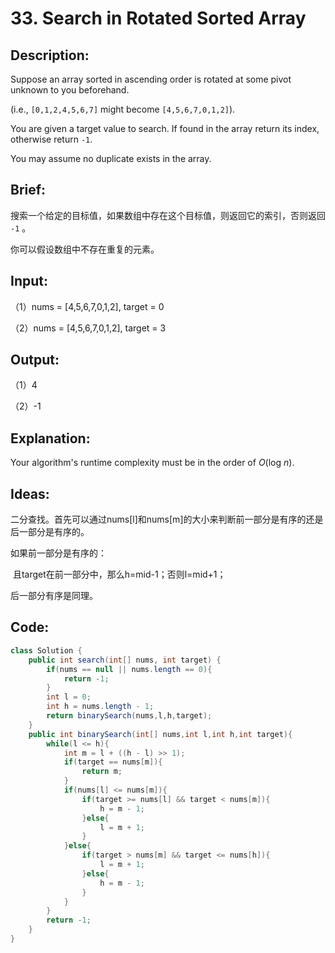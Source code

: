 # 33. Search in Rotated Sorted Array

## Description:

Suppose an array sorted in ascending order is rotated at some pivot unknown to you beforehand.

(i.e., `[0,1,2,4,5,6,7]` might become `[4,5,6,7,0,1,2]`).

You are given a target value to search. If found in the array return its index, otherwise return `-1`.

You may assume no duplicate exists in the array.

## Brief:

搜索一个给定的目标值，如果数组中存在这个目标值，则返回它的索引，否则返回 `-1` 。

你可以假设数组中不存在重复的元素。

## Input:

（1）nums = [4,5,6,7,0,1,2], target = 0

（2）nums = [4,5,6,7,0,1,2], target = 3

## Output:

（1）4

（2）-1

## Explanation:

Your algorithm's runtime complexity must be in the order of *O*(log *n*).

## Ideas:

二分查找。首先可以通过nums[l]和nums[m]的大小来判断前一部分是有序的还是后一部分是有序的。

如果前一部分是有序的：

​		且target在前一部分中，那么h=mid-1；否则l=mid+1；

后一部分有序是同理。

## Code:

```java
class Solution {
    public int search(int[] nums, int target) {
        if(nums == null || nums.length == 0){
            return -1;
        }
        int l = 0;
        int h = nums.length - 1;
        return binarySearch(nums,l,h,target);
    }
    public int binarySearch(int[] nums,int l,int h,int target){
        while(l <= h){
            int m = l + ((h - l) >> 1);
            if(target == nums[m]){
                return m;
            }
            if(nums[l] <= nums[m]){
                if(target >= nums[l] && target < nums[m]){
                    h = m - 1;
                }else{
                    l = m + 1;
                }
            }else{
                if(target > nums[m] && target <= nums[h]){
                    l = m + 1;
                }else{
                    h = m - 1;
                }
            }
        }
        return -1;
    }
}
```

